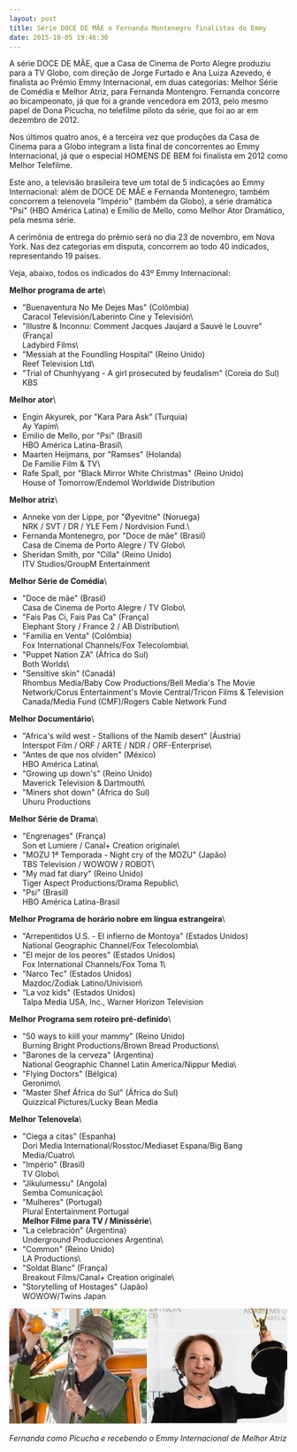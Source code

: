 ```yaml
---
layout: post
title: Série DOCE DE MÃE e Fernanda Montenegro finalistas do Emmy
date: 2015-10-05 19:46:30
---
```

A série DOCE DE MÃE, que a Casa de Cinema de Porto Alegre produziu para a TV Globo, com direção de Jorge Furtado e Ana Luiza Azevedo, é finalista ao Prêmio Emmy Internacional, em duas categorias: Melhor Série de Comédia e Melhor Atriz, para Fernanda Montengro. Fernanda concorre ao bicampeonato, já que foi a grande vencedora em 2013, pelo mesmo papel de Dona Picucha, no telefilme piloto da série, que foi ao ar em dezembro de 2012.

Nos últimos quatro anos, é a terceira vez que produções da Casa de Cinema para a Globo integram a lista final de concorrentes ao Emmy Internacional, já que o especial HOMENS DE BEM foi finalista em 2012 como Melhor Telefilme.

Este ano, a televisão brasileira teve um total de 5 indicações ao Emmy Internacional: além de DOCE DE MÃE e Fernanda Montenegro, também concorrem a telenovela "Império" (também da Globo), a série dramática "Psi" (HBO América Latina) e Emílio de Mello, como Melhor Ator Dramático, pela mesma série.

A cerimônia de entrega do prêmio será no dia 23 de novembro, em Nova York. Nas dez categorias em disputa, concorrem ao todo 40 indicados, representando 19 países.

Veja, abaixo, todos os indicados do 43º Emmy Internacional:

**Melhor programa de arte**\
- "Buenaventura No Me Dejes Mas" (Colômbia)\
Caracol Televisión/Laberinto Cine y Televisión\
- "Illustre & Inconnu: Comment Jacques Jaujard a Sauvé le Louvre" (França)\
Ladybird Films\
- "Messiah at the Foundling Hospital" (Reino Unido)\
Reef Television Ltd\
- "Trial of Chunhyyang - A girl prosecuted by feudalism" (Coreia do Sul)\
KBS

**Melhor ator**\
- Engin Akyurek, por "Kara Para Ask" (Turquia)\
Ay Yapim\
- Emilio de Mello, por "Psi" (Brasil)\
HBO América Latina-Brasil\
- Maarten Heijmans, por "Ramses" (Holanda)\
De Familie Film & TV\
- Rafe Spall, por "Black Mirror White Christmas" (Reino Unido)\
House of Tomorrow/Endemol Worldwide Distribution

**Melhor atriz**\
- Anneke von der Lippe, por "Øyevitne" (Noruega)\
NRK / SVT / DR / YLE Fem / Nordvision Fund.\
- Fernanda Montenegro, por "Doce de mãe" (Brasil)\
Casa de Cinema de Porto Alegre / TV Globo\
- Sheridan Smith, por "Cilla" (Reino Unido)\
ITV Studios/GroupM Entertainment

**Melhor Série de Comédia**\
- "Doce de mãe" (Brasil)\
Casa de Cinema de Porto Alegre / TV Globo\
- "Fais Pas Ci, Fais Pas Ca" (França)\
Elephant Story / France 2 / AB Distribution\
- "Familia en Venta" (Colômbia)\
Fox International Channels/Fox Telecolombia\
- "Puppet Nation ZA" (África do Sul)\
Both Worlds\
- "Sensitive skin" (Canadá)\
Rhombus Media/Baby Cow Productions/Bell Media's The Movie Network/Corus Entertainment's Movie Central/Tricon Films & Television Canada/Media Fund (CMF)/Rogers Cable Network Fund

**Melhor Documentário**\
- "Africa's wild west - Stallions of the Namib desert" (Áustria)\
Interspot Film / ORF / ARTE / NDR / ORF-Enterprise\
- "Antes de que nos olviden" (México)\
HBO América Latina\
- "Growing up down's" (Reino Unido)\
Maverick Television & Dartmouth\
- "Miners shot down" (África do Sul)\
Uhuru Productions

**Melhor Série de Drama**\
- "Engrenages" (França)\
Son et Lumiere / Canal+ Creation originale\
- "MOZU 1ª Temporada - Night cry of the MOZU" (Japão)\
TBS Television / WOWOW / ROBOT\
- "My mad fat diary" (Reino Unido)\
Tiger Aspect Productions/Drama Republic\
- "Psi" (Brasil)\
HBO América Latina-Brasil

**Melhor Programa de horário nobre em língua estrangeira**\
- "Arrepentidos U.S. - El infierno de Montoya" (Estados Unidos)\
National Geographic Channel/Fox Telecolombia\
- "El mejor de los peores" (Estados Unidos)\
Fox International Channels/Fox Toma 1\
- "Narco Tec" (Estados Unidos)\
Mazdoc/Zodiak Latino/Univision\
- "La voz kids" (Estados Unidos)\
Talpa Media USA, Inc., Warner Horizon Television

**Melhor Programa sem roteiro pré-definido**\
- "50 ways to kiill your mammy" (Reino Unido)\
Burning Bright Productions/Brown Bread Productions\
- "Barones de la cerveza" (Argentina)\
National Geographic Channel Latin America/Nippur Media\
- "Flying Doctors" (Bélgica)\
Geronimo\
- "Master Shef África do Sul" (África do Sul)\
Quizzical Pictures/Lucky Bean Media

**Melhor Telenovela**\
- "Ciega a citas" (Espanha)\
Dori Media International/Rosstoc/Mediaset Espana/Big Bang Media/Cuatro\
- "Império" (Brasil)\
TV Globo\
- "Jikulumessu" (Angola)\
Semba Comunicação\
- "Mulheres" (Portugal)\
Plural Entertainment Portugal\
**Melhor Filme para TV / Minissérie**\
- "La celebración" (Argentina)\
Underground Producciones Argentina\
- "Common" (Reino Unido)\
LA Productions\
- "Soldat Blanc" (França)\
Breakout Films/Canal+ Creation originale\
- "Storytelling of Hostages" (Japão)\
WOWOW/Twins Japan

![](/uploads/2fernandas.jpg)

*Fernanda como Picucha e recebendo o Emmy Internacional de Melhor Atriz*